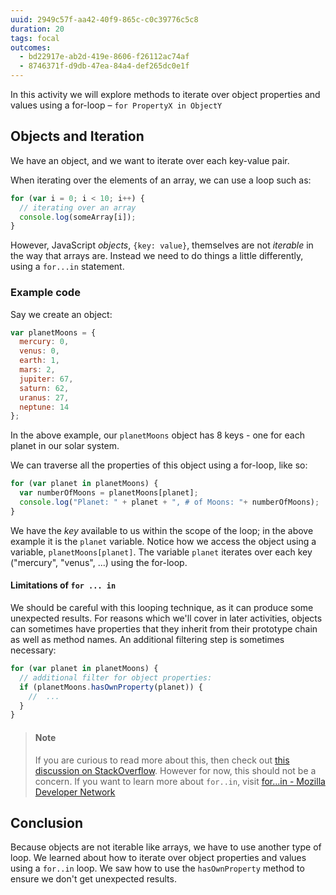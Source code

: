 ```yaml
---
uuid: 2949c57f-aa42-40f9-865c-c0c39776c5c8
duration: 20
tags: focal
outcomes:
  - bd22917e-ab2d-419e-8606-f26112ac74af
  - 8746371f-d9db-47ea-84a4-def265dc0e1f
---
```


In this activity we will explore methods to iterate over object properties and values using a for-loop – `for PropertyX in ObjectY`


## Objects and Iteration

We have an object, and we want to iterate over each key-value pair.

When iterating over the elements of an array, we can use a loop such as:

```javascript
for (var i = 0; i < 10; i++) {
  // iterating over an array
  console.log(someArray[i]);
}
```

However, JavaScript _objects_, `{key: value}`, themselves are not _iterable_ in the way that arrays are. Instead we need to do things a little differently, using a `for...in` statement.


### Example code

Say we create an object:

```javascript
var planetMoons = {
  mercury: 0,
  venus: 0,
  earth: 1,
  mars: 2,
  jupiter: 67,
  saturn: 62,
  uranus: 27,
  neptune: 14
};
```

In the above example, our `planetMoons` object has 8 keys - one for each planet in our solar system.

We can traverse all the properties of this object using a for-loop, like so:

```javascript
for (var planet in planetMoons) {
  var numberOfMoons = planetMoons[planet];
  console.log("Planet: " + planet + ", # of Moons: "+ numberOfMoons);
}
```

We have the _key_ available to us within the scope of the loop; in the above example it is the `planet` variable. Notice how we access the object using a variable, `planetMoons[planet]`. The variable `planet` iterates over each key ("mercury", "venus", ...) using the for-loop.

#### Limitations of `for ... in`

We should be careful with this looping technique, as it can produce some unexpected results. For reasons which we'll cover in later activities, objects can sometimes have properties that they inherit from their prototype chain as well as method names. An additional filtering step is sometimes necessary:

```javascript
for (var planet in planetMoons) {
  // additional filter for object properties:
  if (planetMoons.hasOwnProperty(planet)) {
    //  ...
  }
}
```

> #### Note
>  If you are curious to read more about this, then check out [this discussion on StackOverflow](http://stackoverflow.com/questions/684672/loop-through-javascript-object). However for now, this should not be a concern.
> If you want to learn more about `for..in`, visit [for...in - Mozilla Developer Network](https://developer.mozilla.org/en-US/docs/Web/JavaScript/Reference/Statements/for...in)

## Conclusion

Because objects are not iterable like arrays, we have to use another type of loop. We learned about how to iterate over object properties and values using a `for..in` loop. We saw how to use the `hasOwnProperty` method to ensure we don't get unexpected results.

